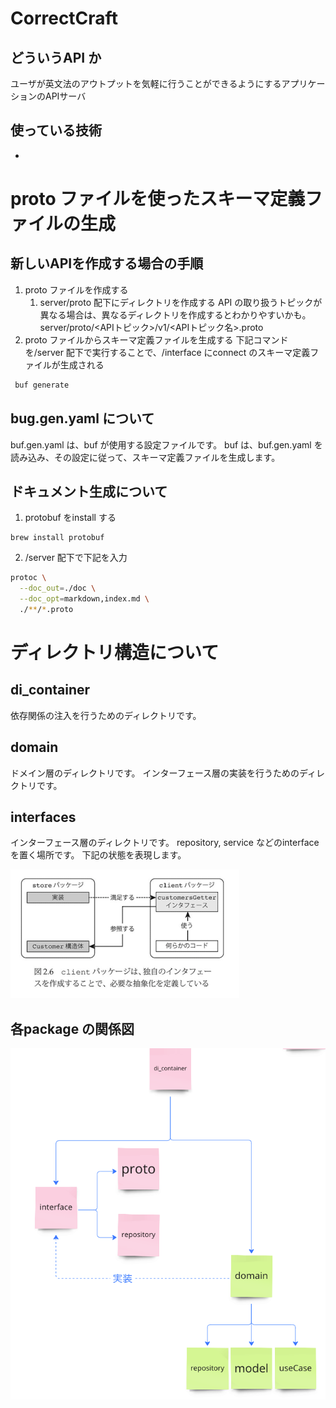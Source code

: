 # CorrectCraft
## どういうAPI か
ユーザが英文法のアウトプットを気軽に行うことができるようにするアプリケーションのAPIサーバ

## 使っている技術
- 

# proto ファイルを使ったスキーマ定義ファイルの生成

## 新しいAPIを作成する場合の手順
1. proto ファイルを作成する
   1. server/proto 配下にディレクトリを作成する
      API の取り扱うトピックが異なる場合は、異なるディレクトリを作成するとわかりやすいかも。
      server/proto/<APIトピック>/v1/<APIトピック名>.proto
2. proto ファイルからスキーマ定義ファイルを生成する
下記コマンドを/server 配下で実行することで、/interface にconnect のスキーマ定義ファイルが生成される 
```sh
 buf generate
```


## bug.gen.yaml について
buf.gen.yaml は、buf が使用する設定ファイルです。
buf は、buf.gen.yaml を読み込み、その設定に従って、スキーマ定義ファイルを生成します。

## ドキュメント生成について
1. protobuf をinstall する
```shell
brew install protobuf
```

2. /server 配下で下記を入力
```sh
protoc \
  --doc_out=./doc \
  --doc_opt=markdown,index.md \
  ./**/*.proto

```
# ディレクトリ構造について

## di_container
依存関係の注入を行うためのディレクトリです。
## domain
ドメイン層のディレクトリです。
インターフェース層の実装を行うためのディレクトリです。
## interfaces
インターフェース層のディレクトリです。
repository, service などのinterface を置く場所です。
下記の状態を表現します。


![img.png](img.png)

## 各package の関係図
![img_1.png](img_1.png)
